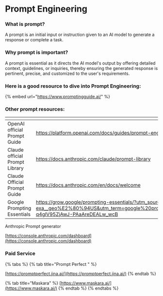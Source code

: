 # Prompt Engineering

### What is prompt?

A prompt is an initial input or instruction given to an AI model to generate a response or complete a task.



### Why prompt is important?

A prompt is essential as it directs the AI model's output by offering detailed context, guidelines, or inquiries, thereby ensuring the generated response is pertinent, precise, and customized to the user's requirements.



### Here is a good resource to dive into Prompt Engineering:

{% embed url="https://www.promptingguide.ai/" %}

### Other prompt resources:

<table data-view="cards"><thead><tr><th></th><th></th><th></th></tr></thead><tbody><tr><td>OpenAI official Prompt Guide</td><td><a href="https://platform.openai.com/docs/guides/prompt-engineering">https://platform.openai.com/docs/guides/prompt-engineering</a></td><td></td></tr><tr><td>Claude official Prompt Library</td><td><a href="https://docs.anthropic.com/claude/prompt-library">https://docs.anthropic.com/claude/prompt-library</a></td><td></td></tr><tr><td>Claude Official Prompt Guide</td><td><a href="https://docs.anthropic.com/en/docs/welcome">https://docs.anthropic.com/en/docs/welcome</a></td><td></td></tr><tr><td>Google Prompting Essentials</td><td><a href="https://grow.google/prompting-essentials/?utm_source=google&#x26;utm_medium=paidsearch&#x26;utm_campaign=ha-sem-bk-pe-exa__geo%E2%80%94US&#x26;utm_term=google%20prompting%20essentials&#x26;gad_source=1&#x26;gclid=Cj0KCQjw16O_BhDNARIsAC3i2GDDWA3614Y0iX9YaccH5vPAbXfIFHl3E1Jtxhz-q4glV95ZjAwJ-PAaAreDEALw_wcB">https://grow.google/prompting-essentials/?utm_source=google&#x26;utm_medium=paidsearch&#x26;utm_campaign=ha-sem-bk-pe-exa__geo%E2%80%94US&#x26;utm_term=google%20prompting%20essentials&#x26;gad_source=1&#x26;gclid=Cj0KCQjw16O_BhDNARIsAC3i2GDDWA3614Y0iX9YaccH5vPAbXfIFHl3E1Jtxhz-q4glV95ZjAwJ-PAaAreDEALw_wcB</a></td><td></td></tr></tbody></table>



Anthropic Prompt generator

[https://console.anthropic.com/dashboard](https://console.anthropic.com/dashboard)



### Paid Service

{% tabs %}
{% tab title="Prompt Perfect " %}


[https://promptperfect.jina.ai/](https://promptperfect.jina.ai/)
{% endtab %}

{% tab title="Maskara" %}
[https://www.maskara.ai/](https://www.maskara.ai/)
{% endtab %}
{% endtabs %}



